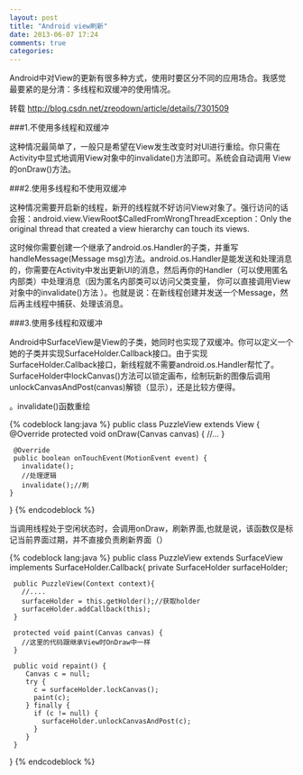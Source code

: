 ```yaml
---
layout: post
title: "Android view刷新"
date: 2013-06-07 17:24
comments: true
categories: 
---
```

Android中对View的更新有很多种方式，使用时要区分不同的应用场合。我感觉最要紧的是分清：多线程和双缓冲的使用情况。 

转载 <http://blog.csdn.net/zreodown/article/details/7301509>

###1.不使用多线程和双缓冲 

这种情况最简单了，一般只是希望在View发生改变时对UI进行重绘。你只需在Activity中显式地调用View对象中的invalidate()方法即可。系统会自动调用 View的onDraw()方法。 

###2.使用多线程和不使用双缓冲 

这种情况需要开启新的线程，新开的线程就不好访问View对象了。强行访问的话会报：android.view.ViewRoot$CalledFromWrongThreadException：Only the original thread that created a view hierarchy can touch its views. 

这时候你需要创建一个继承了android.os.Handler的子类，并重写handleMessage(Message msg)方法。android.os.Handler是能发送和处理消息的，你需要在Activity中发出更新UI的消息，然后再你的Handler（可以使用匿名内部类）中处理消息（因为匿名内部类可以访问父类变量， 你可以直接调用View对象中的invalidate()方法 ）。也就是说：在新线程创建并发送一个Message，然后再主线程中捕获、处理该消息。 

###3.使用多线程和双缓冲 

Android中SurfaceView是View的子类，她同时也实现了双缓冲。你可以定义一个她的子类并实现SurfaceHolder.Callback接口。由于实现SurfaceHolder.Callback接口，新线程就不需要android.os.Handler帮忙了。SurfaceHolder中lockCanvas()方法可以锁定画布，绘制玩新的图像后调用unlockCanvasAndPost(canvas)解锁（显示），还是比较方便得。 

<!-- more -->

。invalidate()函数重绘

{% codeblock lang:java %}
 public class PuzzleView extends View {
     @Override
     protected void onDraw(Canvas canvas) {
      //...
     }
   
     @Override
     public boolean onTouchEvent(MotionEvent event) {
       invalidate();
       //处理逻辑
       invalidate();//刷
    }
}
{% endcodeblock %}

当调用线程处于空闲状态时，会调用onDraw，刷新界面,也就是说，该函数仅是标记当前界面过期，并不直接负责刷新界面（）

{% codeblock lang:java %}
 public class PuzzleView extends SurfaceView implements SurfaceHolder.Callback{
     private SurfaceHolder surfaceHolder;
   
     public PuzzleView(Context context){
       //....
       surfaceHolder = this.getHolder();//获取holder
       surfaceHolder.addCallback(this);
     }
   
     protected void paint(Canvas canvas) {
       //这里的代码跟继承View时OnDraw中一样
     }
   
     public void repaint() {
        Canvas c = null;
        try {
          c = surfaceHolder.lockCanvas();
          paint(c);
        } finally {
          if (c != null) {
            surfaceHolder.unlockCanvasAndPost(c);
          }
        }
     }
 }
{% endcodeblock %}
  